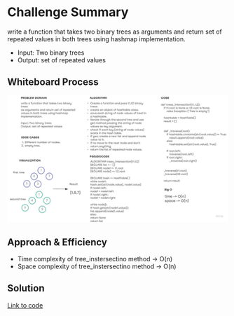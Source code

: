 # Challenge Summary
write a function that takes two binary trees
as arguments and return set of repeated values in both trees using hashmap implementation.

- Input: Two binary trees
- Output: set of repeated values

## Whiteboard Process
![](./tree_intersection.jpg)

## Approach & Efficiency
- Time complexity of tree_instersectino method -> O(n)
- Space complexity of tree_instersectino method -> O(n)

## Solution
[Link to code](./tree_intersection/tree_intersection.py)